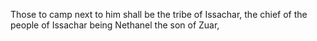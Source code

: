Those to camp next to him shall be the tribe of Issachar, the chief of the people of Issachar being Nethanel the son of Zuar,
